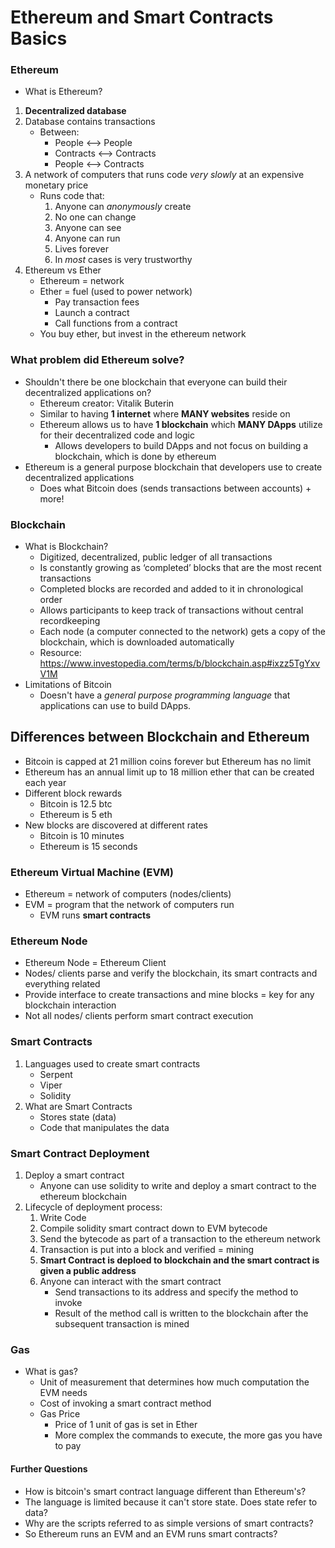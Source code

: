 # Ethereum and Smart Contracts Basics

### Ethereum

* What is Ethereum?
1.  **Decentralized database**
2. Database contains transactions
	- Between:
		- People <--> People
		- Contracts <--> Contracts
		- People <--> Contracts
3. A network of computers that runs code *very slowly* at an expensive monetary price
	- Runs code that:
		1. Anyone can *anonymously* create
		2. No one can change
		3. Anyone can see
		4. Anyone can run
		5. Lives forever
		6. In *most* cases is very trustworthy
4. Ethereum vs Ether
	* Ethereum = network
	* Ether = fuel (used to power network)
		- Pay transaction fees
		- Launch a contract
		- Call functions from a contract
	* You buy ether, but invest in the ethereum network 


### What problem did Ethereum solve?
* Shouldn't there be one blockchain that everyone can build their decentralized applications on?
	- Ethereum creator: Vitalik Buterin
	- Similar to having **1 internet** where **MANY websites** reside on
	- Ethereum allows us to have **1 blockchain** which **MANY DApps** utilize for their decentralized code and logic
		- Allows developers to build DApps and not focus on building a blockchain, which is done by ethereum
* Ethereum is a general purpose blockchain that developers use to create decentralized applications
	- Does what Bitcoin does (sends transactions between accounts) + more!

### Blockchain

* What is Blockchain?
	- Digitized, decentralized, public ledger of all transactions
	- Is constantly growing as ‘completed’ blocks that are the most recent transactions
	- Completed blocks are recorded and added to it in chronological order
	- Allows participants to keep track of transactions without central recordkeeping
	- Each node (a computer connected to the network) gets a copy of the blockchain, which is downloaded automatically
	- Resource:  https://www.investopedia.com/terms/b/blockchain.asp#ixzz5TgYxvV1M 
* Limitations of Bitcoin
	- Doesn't have a *general purpose programming language* that applications can use to build DApps.

## Differences between Blockchain and Ethereum
* Bitcoin is capped at 21 million coins forever but Ethereum has no limit
* Ethereum has an annual limit up to 18 million ether that can be created each year
* Different block rewards
	- Bitcoin is 12.5 btc
	- Ethereum is 5 eth
* New blocks are discovered at different rates
	- Bitcoin is 10 minutes
	- Ethereum is 15 seconds

### Ethereum Virtual Machine (EVM)
* Ethereum = network of computers (nodes/clients)
* EVM = program that the network of computers run
	- EVM runs **smart contracts**

### Ethereum Node
* Ethereum Node = Ethereum Client
* Nodes/ clients parse and verify the blockchain, its smart contracts and everything related
* Provide interface to create transactions and mine blocks = key for any blockchain interaction
* Not all nodes/ clients perform smart contract execution

### Smart Contracts
1. Languages used to create smart contracts
	- Serpent
	- Viper
	- Solidity
2. What are Smart Contracts
	- Stores state (data)
	- Code that manipulates the data

### Smart Contract Deployment
1. Deploy a smart contract
	- Anyone can use solidity to write and deploy a smart contract to the ethereum blockchain
2. Lifecycle of deployment process:
	1. Write Code
	2. Compile solidity smart contract down to EVM bytecode
	3. Send the bytecode as part of a transaction to the ethereum network
	4. Transaction is put into a block and verified =  mining
	5. **Smart Contract is deploed to blockchain and the smart contract is given a public address**
	6. Anyone can interact with the smart contract
		- Send transactions to its address and specify the method to invoke
		- Result of the method call is written to the blockchain after the subsequent transaction is mined

### Gas
* What is gas?
	- Unit of measurement that determines how much computation the EVM needs
	- Cost of invoking a smart contract method
	- Gas Price
		- Price of 1 unit of gas is set in Ether
		- More complex the commands to execute, the more gas you have to pay



#### Further Questions
- How is bitcoin's smart contract language different than Ethereum's?
- The language is limited because it can't store state. Does state refer to data?
- Why are the scripts referred to as simple versions of smart contracts?
- So Ethereum runs an EVM and an EVM runs smart contracts?

